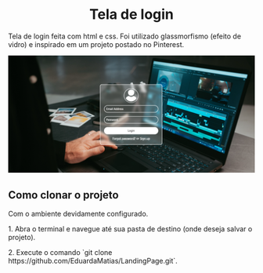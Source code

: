 <h1 align="center">Tela de login</h1>
<p>Tela de login feita com html e css. Foi utilizado glassmorfismo (efeito de vidro) e inspirado em um projeto postado no Pinterest.</p>

![alt text](/img/teladelogin2.png)

<h2>Como clonar o projeto</h2>

<p>Com o ambiente devidamente configurado.</p>

<p>1. Abra o terminal e navegue até sua pasta de destino (onde deseja salvar o projeto).</p>
<p>2. Execute o comando `git clone https://github.com/EduardaMatias/LandingPage.git`.<p>
